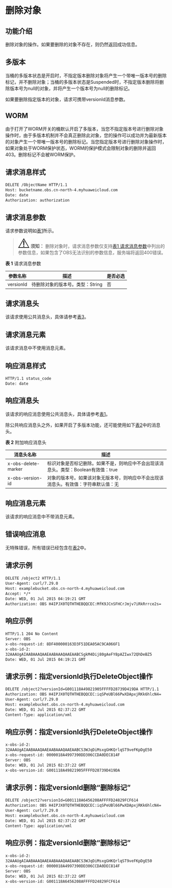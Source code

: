# 删除对象<a name="obs_04_0085"></a>

## 功能介绍<a name="section5584184924715"></a>

删除对象的操作。如果要删除的对象不存在，则仍然返回成功信息。

## 多版本<a name="section25034704"></a>

当桶的多版本状态是开启时，不指定版本删除对象将产生一个带唯一版本号的删除标记，并不删除对象；当桶的多版本状态是Suspended时，不指定版本删除将删除版本号为null的对象，并将产生一个版本号为null的删除标记。

如果要删除指定版本的对象，请求可携带versionId消息参数。

## WORM<a name="section10345237111916"></a>

由于打开了WORM开关的桶默认开启了多版本，当您不指定版本号进行删除对象操作时，由于多版本机制并不会真正删除此对象，您的操作可以成功并为最新版本的对象产生一个带唯一版本号的删除标记。当您指定版本号进行删除对象操作时，如果对象处于WORM保护状态，WORM的保护模式会限制对象的删除并返回403。删除标记不会被WORM保护。

## 请求消息样式<a name="section23985747"></a>

```
DELETE /ObjectName HTTP/1.1 
Host: bucketname.obs.cn-north-4.myhuaweicloud.com 
Date: date
Authorization: authorization
```

## 请求消息参数<a name="section14545133"></a>

请求参数说明如[表1](#d0e15727)所示。

>![](public_sys-resources/icon-notice.gif) **须知：** 
>删除对象时，请求消息参数仅支持[表1 请求消息参数](#d0e15727)中列出的参数信息，如果包含了OBS无法识别的参数信息，服务端将返回400错误。

**表 1**  请求消息参数

|**参数名称**|**描述**|**是否必选**|
|--|--|--|
|versionId|待删除对象的版本号。类型：String|否|


## 请求消息头<a name="section63797335"></a>

该请求使用公共消息头，具体请参考[表3](构造请求.md#table25197309)。

## 请求消息元素<a name="section37305106"></a>

该请求消息中不使用消息元素。

## 响应消息样式<a name="section201640"></a>

```
HTTP/1.1 status_code
Date: date
```

## 响应消息头<a name="section1814760"></a>

该请求的响应消息使用公共消息头，具体请参考[表1](返回结果.md#d0e686)。

除公共响应消息头之外，如果开启了多版本功能，还可能使用如下[表2](#table862048515455)中的消息头。

**表 2**  附加响应消息头

|消息头名称|描述|
|--|--|
|x-obs-delete-marker|标识对象是否标记删除。如果不是，则响应中不会出现该消息头。类型：Boolean有效值：true|false默认值：false|
|x-obs-version-id|对象的版本号。如果该对象无版本号，则响应中不会出现该消息头。有效值：字符串默认值：无|


## 响应消息元素<a name="section16332845"></a>

该请求的响应消息中不带消息元素。

## 错误响应消息<a name="section12777878"></a>

无特殊错误，所有错误已经包含在[表2](错误码.md#d0e843)中。

## 请求示例<a name="section11686111817239"></a>

```
DELETE /object2 HTTP/1.1
User-Agent: curl/7.29.0
Host: examplebucket.obs.cn-north-4.myhuaweicloud.com
Accept: */*
Date: WED, 01 Jul 2015 04:19:21 GMT
Authorization: OBS H4IPJX0TQTHTHEBQQCEC:MfK9JCnSFHCrJmjv7iRkRrrce2s=
```

## 响应示例<a name="section6687115054912"></a>

```
HTTP/1.1 204 No Content
Server: OBS
x-obs-request-id: 8DF400000163D3F51DEA05AC9CA066F1
x-obs-id-2: 32AAAUgAIAABAAAQAAEAABAAAQAAEAABCSgkM4Dij80gAeFY8pAZIwx72QhDeBZ5
Date: WED, 01 Jul 2015 04:19:21 GMT
```

## 请求示例：指定versionId执行DeleteObject操作<a name="section143102517493"></a>

```
DELETE /object2?versionId=G001118A49821905FFFFD28739D419DA HTTP/1.1
Authorization: OBS H4IPJX0TQTHTHEBQQCEC:iqSPeUBl66PwXDApxjRKk6hlcN4=
User-Agent: curl/7.29.0
Host: examplebucket.obs.cn-north-4.myhuaweicloud.com
Date: WED, 01 Jul 2015 02:37:22 GMT
Content-Type: application/xml
```

## 响应示例：指定versionId执行DeleteObject操作<a name="section1989514810501"></a>

```
x-obs-id-2: 32AAAUgAIAABAAAQAAEAABAAAQAAEAABCS3WJqDiMsxgGHKQrlqST9veFKpDgE50
x-obs-request-id: 0000018A4997390DD306CCDA0DEC814F
Server: OBS
Date: WED, 01 Jul 2015 02:37:22 GMT
x-obs-version-id: G001118A49821905FFFFD28739D419DA
```

## 请求示例：指定versionId删除“删除标记”<a name="section527043710512"></a>

```
DELETE /object2?versionId=G001118A6456208AFFFFD24829FCF614
Authorization: OBS H4IPJX0TQTHTHEBQQCEC:iqSPeUBl66PwXDApxjRKk6hlcN4=
User-Agent: curl/7.29.0
Host: examplebucket.obs.cn-north-4.myhuaweicloud.com
Date: WED, 01 Jul 2015 02:37:22 GMT
Content-Type: application/xml
```

## 响应示例：指定versionId删除“删除标记”<a name="section12555180115210"></a>

```
x-obs-id-2: 32AAAUgAIAABAAAQAAEAABAAAQAAEAABCS3WJqDiMsxgGHKQrlqST9veFKpDgE50
x-obs-request-id: 0000018A4997390DD306CCDA0DEC814F
Server: OBS
Date: WED, 01 Jul 2015 02:37:22 GMT
x-obs-version-id: G001118A6456208AFFFFD24829FCF614
```

